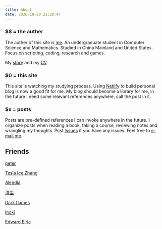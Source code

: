 ```yaml
---
title: About
date: 2020-10-20 21:20:47
---
```

### $$ = the auther

The auther of this site is [me](https://github.com/by-cloud). An undergraduate student in Computer Science and Mathematics. Studied in China Mainland and United States. Focus on scripting, coding, research and games.

My [story](https://stackoverflow.com/story/by-cloud) and my [CV](https://stackoverflow.com/cv/by-cloud).

### $0 = this site

This site is watching my studying process. Using [Netlify](https://www.netlify.com/) to build personal blog is now a good fit for me. My blog should become a library for me, in the future I need some relevant references anywhere, call the post in it.

### $x = posts

Posts are pre-defined references I can invoke anywhere in the future.
I organize posts when reading a book, taking a course, reviewing notes and wrangling my thoughts.
Post [Issues](https://github.com/by-cloud/myblog/issues) if you have any issues. Feel free to [e-mail me](mailto:claude.by.cloud@gmail.com).

## Friends

[peter](https://Yangxiamao.github.io)

[Tesla Ice Zhang](https://ice1000.org/)

[Alendia](https://github.com/Alendia)

[清尘](https://gzg.me)

[Dark flames](https://dark-flames.com/)

[Inoki](https://blog.inoki.cc/)

[Edward Elric](https://edward40.com)
